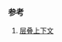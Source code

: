 

### 参考
1. [层叠上下文](https://developer.mozilla.org/zh-CN/docs/Web/Guide/CSS/Understanding_z_index/The_stacking_context)

